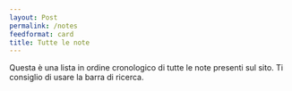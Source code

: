 ```yaml
---
layout: Post
permalink: /notes
feedformat: card
title: Tutte le note
---
```


Questa è una lista in ordine cronologico di tutte le note presenti sul sito. Ti consiglio di usare la barra di ricerca.